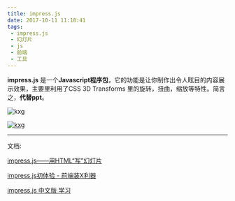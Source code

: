 ```yaml
---
title: impress.js
date: 2017-10-11 11:18:41
tags:
 - impress.js
 - 幻灯片
 - js
 - 前端
 - 工具
---
```


**impress.js** 是一个**Javascript程序包**，它的功能是让你制作出令人眩目的内容展示效果，主要里利用了CSS 3D Transforms 里的旋转，扭曲，缩放等特性。简言之，**代替ppt**。

![kxg](http://oxwfu3w0v.bkt.clouddn.com/2017/10/20/impressjs.png)

[![kxg](http://oxwfu3w0v.bkt.clouddn.com/2017/10/16/timg.gif)](https://jigang-duan.github.io/laughing-octo-train/slideshow/index.html)


<!-- more -->

----
文档:

[impress.js——用HTML“写”幻灯片](http://greyli.com/html-for-impress-js-write-slides/)

[impress.js初体验 - 前端装X利器](http://www.cnblogs.com/Darren_code/archive/2013/01/04/impressjs.html)

[impress.js 中文版 学习](http://www.cnblogs.com/zhangjiabing/p/5889493.html)

